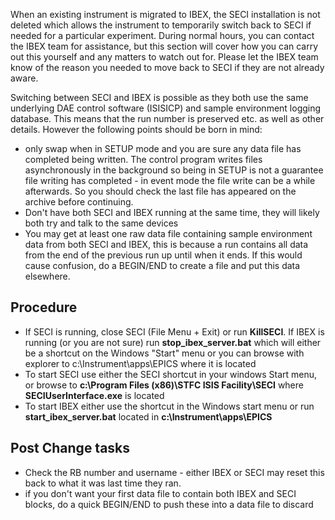 When an existing instrument is migrated to IBEX, the SECI installation is not deleted which allows the instrument to temporarily switch back to SECI if needed for a particular experiment. During normal hours, you can contact the IBEX team for assistance, but this section will cover how you can carry out this yourself and any matters to watch out for. Please let the IBEX team know of the reason you needed to move back to SECI if they are not already aware.

Switching between SECI and IBEX is possible as they both use the same underlying DAE control software (ISISICP) and sample environment logging database. This means that the run number is preserved etc. as well as other details. However the following points should be born in mind:
* only swap when in SETUP mode and you are sure any data file has completed being written. The control program writes files asynchronously in the background so being in SETUP is not a guarantee file writing has completed - in event mode the file write can be a while afterwards. So you should check the last file has appeared on the archive before continuing.
* Don't have both SECI and IBEX running at the same time, they will likely both try and talk to the same devices
* You may get at least one raw data file containing sample environment data from both SECI and IBEX, this is because a run contains all data from the end of the previous run up until when it ends. If this would cause confusion, do a BEGIN/END to create a file and put this data elsewhere. 

## Procedure

* If SECI is running, close SECI (File Menu + Exit) or run **KillSECI**. If IBEX is running (or you are not sure) run **stop_ibex_server.bat** which will either be a shortcut on the Windows "Start" menu or you can browse with explorer to c:\\Instrument\\apps\\EPICS where it is located
* To start SECI use either the SECI shortcut in your windows Start menu, or browse to  **c:\\Program Files (x86)\\STFC ISIS Facility\\SECI** where **SECIUserInterface.exe** is located
* To start IBEX either use the shortcut in the Windows start menu or run **start_ibex_server.bat** located in  **c:\\Instrument\\apps\\EPICS**

## Post Change tasks

* Check the RB number and username - either IBEX or SECI may reset this back to what it was last time they ran.
* if you don't want your first data file to contain both IBEX and SECI blocks, do a quick BEGIN/END to push these into a data file to discard
  